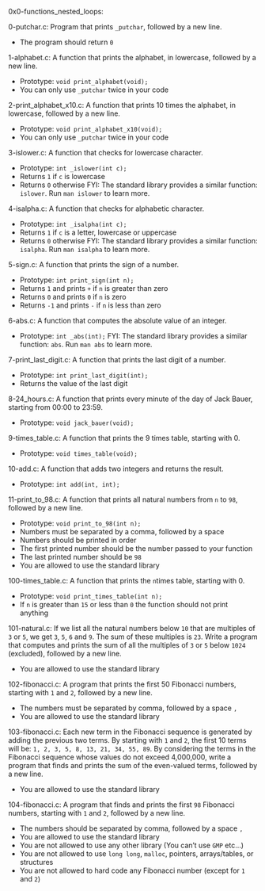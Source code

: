 0x0-functions_nested_loops:


0-putchar.c: Program that prints `_putchar`, followed by a new line.
* The program should return `0`

1-alphabet.c: A function that prints the alphabet, in lowercase, followed by a new line.
* Prototype: `void print_alphabet(void);`
* You can only use `_putchar` twice in your code

2-print_alphabet_x10.c: A function that prints 10 times the alphabet, in lowercase, followed by a new line.
* Prototype: `void print_alphabet_x10(void);`
* You can only use `_putchar` twice in your code

3-islower.c: A function that checks for lowercase character.
* Prototype: `int _islower(int c);`
* Returns `1` if `c` is lowercase
* Returns `0` otherwise
FYI: The standard library provides a similar function: `islower`. Run `man islower` to learn more.

4-isalpha.c: A function that checks for alphabetic character.
* Prototype: `int _isalpha(int c);`
* Returns `1` if `c` is a letter, lowercase or uppercase
* Returns `0` otherwise
FYI: The standard library provides a similar function: `isalpha`. Run `man isalpha` to learn more.

5-sign.c: A function that prints the sign of a number.
* Prototype: `int print_sign(int n);`
* Returns `1` and prints `+` if `n` is greater than zero
* Returns `0` and prints `0` if `n` is zero
* Returns `-1` and prints `-` if `n` is less than zero

6-abs.c: A function that computes the absolute value of an integer.
* Prototype: `int _abs(int);`
FYI: The standard library provides a similar function: `abs`. Run `man abs` to learn more.

7-print_last_digit.c: A function that prints the last digit of a number.
* Prototype: `int print_last_digit(int);`
* Returns the value of the last digit

8-24_hours.c: A function that prints every minute of the day of Jack Bauer, starting from 00:00 to 23:59.
* Prototype: `void jack_bauer(void);`

9-times_table.c: A function that prints the 9 times table, starting with 0.
* Prototype: `void times_table(void);`

10-add.c: A function that adds two integers and returns the result.
* Prototype: `int add(int, int);`

11-print_to_98.c: A function that prints all natural numbers from `n` to `98`, followed by a new line.
* Prototype: `void print_to_98(int n);`
* Numbers must be separated by a comma, followed by a space
* Numbers should be printed in order
* The first printed number should be the number passed to your function
* The last printed number should be `98`
* You are allowed to use the standard library

100-times_table.c: A function that prints the `n`times table, starting with 0.
* Prototype: `void print_times_table(int n);`
* If `n` is greater than `15` or less than `0` the function should not print anything

101-natural.c: If we list all the natural numbers below `10` that are multiples of `3` or `5`, we get `3`, `5`, `6` and `9`. The sum of these multiples is `23`. Write a program that computes and prints the sum of all the multiples of `3` or `5` below `1024` (excluded), followed by a new line.
* You are allowed to use the standard library

102-fibonacci.c: A program that prints the first 50 Fibonacci numbers, starting with `1` and `2`, followed by a new line.
* The numbers must be separated by comma, followed by a space `, `
* You are allowed to use the standard library

103-fibonacci.c: Each new term in the Fibonacci sequence is generated by adding the previous two terms. By starting with `1` and `2`, the first 10 terms will be: `1, 2, 3, 5, 8, 13, 21, 34, 55, 89`. By considering the terms in the Fibonacci sequence whose values do not exceed 4,000,000, write a program that finds and prints the sum of the even-valued terms, followed by a new line.
* You are allowed to use the standard library

104-fibonacci.c: A program that finds and prints the first `98` Fibonacci numbers, starting with `1` and `2`, followed by a new line.
* The numbers should be separated by comma, followed by a space `, `
* You are allowed to use the standard library
* You are not allowed to use any other library (You can’t use `GMP` etc…)
* You are not allowed to use `long long`, `malloc`, pointers, arrays/tables, or structures
* You are not allowed to hard code any Fibonacci number (except for `1` and `2`)

